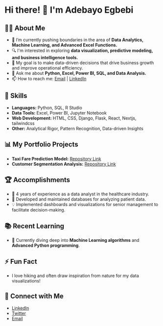 # Hi there! 👋 I'm Adebayo Egbebi

## 👨‍💻 About Me
- 🌱 I’m currently pushing boundaries in the area of **Data Analytics, Machine Learning, and Advanced Excel Functions.**
- 🔍 I'm interested in exploring **data visualization, predictive modeling, and business intelligence tools.**
- 🎯 My goal is to make data-driven decisions that drive business growth and improve operational efficiency.
- 💬 Ask me about **Python, Excel, Power BI, SQL, and Data Analysis.**
- 📫 How to reach me: [Email](mailto:juneegbebi@gmail.com) | [LinkedIn](https://www.linkedin.com/in/june-baba-dev/)

## 🚀 Skills
- **Languages:** Python, SQL, R Studio
- **Data Tools:** Excel, Power BI, Jupyter Notebook
- **Web Development:** HTML, CSS, Django, Flask, React, Nextjs, tailwindcss
- **Other:** Analytical Rigor, Pattern Recognition, Data-driven Insights

## 📊 My Portfolio Projects
- **Taxi Fare Prediction Model:** [Repository Link](https://github.com/juneegbebi/taxi-fare-prediction)
- **Customer Segmentation Analysis:** [Repository Link](https://github.com/juneegbebi/mall-cust-seg)

## 🏆 Accomplishments
- 🌟 4 years of experience as a data analyst in the healthcare industry.
- 🏅 Developed and maintained databases for analyzing patient data.
- 💡 Implemented dashboards and visualizations for senior management to facilitate decision-making.

## 📚 Recent Learning
- 📖 Currently diving deep into **Machine Learning algorithms** and **Advanced Python programming**.

## ⚡ Fun Fact
- I love hiking and often draw inspiration from nature for my data visualizations!

## 🔗 Connect with Me
- [LinkedIn](https://www.linkedin.com/in/june-baba-dev)
- [Twitter](https://twitter.com/yourusername)
- [Email](mailto:juneegbebi@gmail.com)
